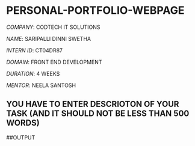# PERSONAL-PORTFOLIO-WEBPAGE

*COMPANY*: CODTECH IT SOLUTIONS

*NAME*: SARIPALLI DINNI SWETHA

*INTERN ID*: CT04DR87

*DOMAIN*: FRONT END DEVELOPMENT

*DURATION*: 4 WEEKS

*MENTOR*: NEELA SANTOSH

## YOU HAVE TO ENTER DESCRIOTON OF YOUR TASK (AND IT SHOULD NOT BE LESS THAN 500 WORDS) 

##OUTPUT


